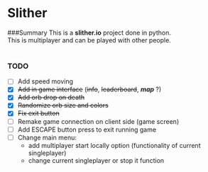 # Slither
###Summary
This is a **slither.io** project done in python. <br>
This is multiplayer and can be played with other people. <br>
<br>
### TODO
- [ ] Add speed moving
- [x] <s>Add in game interface</s> (<s>info</s>, <s>leaderboard</s>, ***map*** ?)
- [x] <s>Add orb drop on death</s>
- [x] <s>Randomize orb size and colors</s>
- [x] <s>Fix exit button</s>
- [ ] Remake game connection on client side (game screen)
- [ ] Add ESCAPE button press to exit running game
- [ ] Change main menu:
  - add multiplayer start locally option (functionality of current singleplayer)
  - change current singleplayer or stop it function